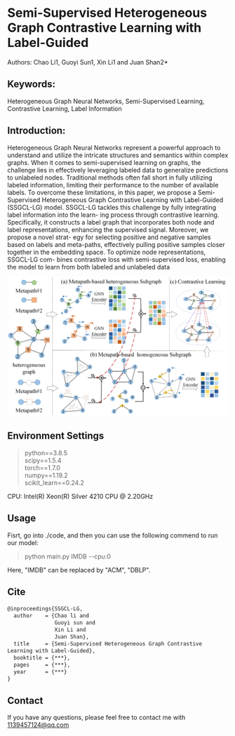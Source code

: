 # Semi-Supervised Heterogeneous Graph Contrastive Learning with Label-Guided

Authors: Chao Li1, Guoyi Sun1, Xin Li1 and Juan Shan2*

## Keywords: 
Heterogeneous Graph Neural Networks, Semi-Supervised Learning, Contrastive Learning, Label Information

## Introduction:
Heterogeneous Graph Neural Networks represent a powerful approach 
to understand and utilize the intricate structures and semantics within
complex graphs. When it comes to semi-supervised learning on graphs,
the challenge lies in effectively leveraging labeled data to generalize
predictions to unlabeled nodes. Traditional methods often fall short
in fully utilizing labeled information, limiting their performance to
the number of available labels. To overcome these limitations, in this
paper, we propose a Semi-Supervised Heterogeneous Graph Contrastive
Learning with Label-Guided (SSGCL-LG) model. SSGCL-LG tackles
this challenge by fully integrating label information into the learn-
ing process through contrastive learning. Specifically, it constructs a
label graph that incorporates both node and label representations,
enhancing the supervised signal. Moreover, we propose a novel strat-
egy for selecting positive and negative samples based on labels and
meta-paths, effectively pulling positive samples closer together in the
embedding space. To optimize node representations, SSGCL-LG com-
bines contrastive loss with semi-supervised loss, enabling the model to
learn from both labeled and unlabeled data

![image](SSGCL-LG.png)

## Environment Settings
> python==3.8.5 \
> scipy==1.5.4 \
> torch==1.7.0 \
> numpy==1.19.2 \
> scikit_learn==0.24.2

CPU: Intel(R) Xeon(R) Silver 4210 CPU @ 2.20GHz
## Usage
Fisrt, go into ./code, and then you can use the following commend to run our model: 
> python main.py IMDB --cpu:0

Here, "IMDB" can be replaced by "ACM", "DBLP".

## Cite
```
@inproceedings{SSGCL-LG,
  author    = {Chao li and
               Guoyi sun and
               Xin Li and
               Juan Shan},
  title     = {Semi-Supervised Heterogeneous Graph Contrastive Learning with Label-Guided},
  booktitle = {***},
  pages     = {***},
  year      = {***}
}
```
## Contact
If you have any questions, please feel free to contact me with 1139457124@qq.com
